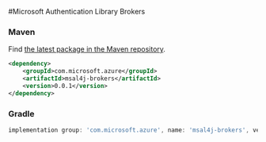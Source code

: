 #Microsoft Authentication Library Brokers
### Maven
Find [the latest package in the Maven repository](https://mvnrepository.com/artifact/com.microsoft.azure/msal4j-brokers).
```xml
<dependency>
    <groupId>com.microsoft.azure</groupId>
    <artifactId>msal4j-brokers</artifactId>
    <version>0.0.1</version>
</dependency>
```
### Gradle

```gradle
implementation group: 'com.microsoft.azure', name: 'msal4j-brokers', version: '0.0.1'
```